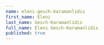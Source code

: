 ```yaml
---
name: eleni-gesch-karamanlidis
first_name: Eleni
last_name: Gesch-Karamanlidis
full_name: Eleni Gesch-Karamanlidis
published: true
---
```

